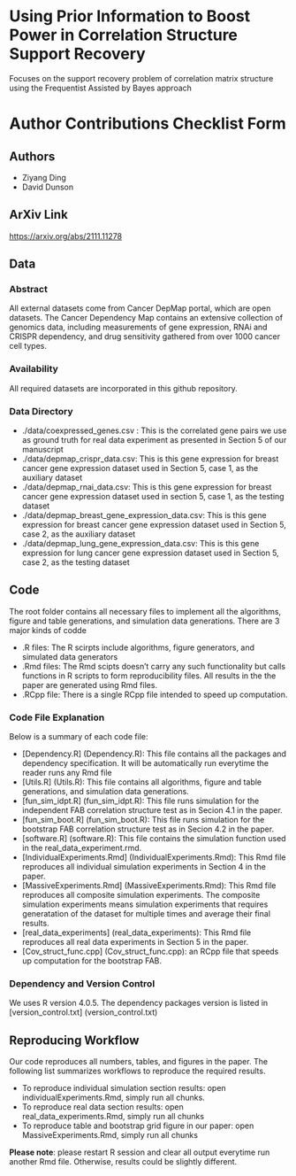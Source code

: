 # Using Prior Information to Boost Power in Correlation Structure Support Recovery
Focuses on the support recovery problem of correlation matrix structure using the Frequentist Assisted by Bayes approach

# Author Contributions Checklist Form

## Authors
* Ziyang Ding
* David Dunson

## ArXiv Link
https://arxiv.org/abs/2111.11278

## Data

### Abstract
All external datasets come from Cancer DepMap portal, which are open datasets. The Cancer Dependency Map contains an extensive collection of genomics data, including measurements of gene expression, RNAi and CRISPR dependency, and drug sensitivity gathered from over 1000 cancer cell types.

### Availability
All required datasets are incorporated in this github repository. 

### Data Directory
* ./data/coexpressed_genes.csv : This is the correlated gene pairs we use as ground truth for real data experiment as presented in Section 5 of our manuscript
* ./data/depmap_crispr_data.csv: This is this gene expression for breast cancer gene expression dataset used in Section 5, case 1, as the auxiliary dataset
* ./data/depmap_rnai_data.csv: This is this gene expression for breast cancer gene expression dataset used in section 5, case 1, as the testing dataset
* ./data/depmap_breast_gene_expression_data.csv: This is this gene expression for breast cancer gene expression dataset used in Section 5, case 2, as the auxiliary dataset
* ./data/depmap_lung_gene_expression_data.csv: This is this gene expression for lung cancer gene expression dataset used in Section 5, case 2, as the testing dataset

## Code
The root folder contains all necessary files to implement all the algorithms, figure and table generations, and simulation data generations. There are 3 major kinds of codde
* .R files: The R scirpts include algorithms, figure generators, and simulated data generators
* .Rmd files: The Rmd scipts doesn’t carry any such functionality but calls functions in R scripts to form reproducibility files. All results in the the paper are generated using Rmd files.
* .RCpp file: There is a single RCpp file intended to speed up computation.

### Code File Explanation
Below is a summary of each code file:
* [Dependency.R] (Dependency.R): This file contains all the packages and dependency specification. It will be automatically run everytime the reader runs any Rmd file
* [Utils.R] (Utils.R): This file contains all algorithms, figure and table generations, and simulation data generations.
* [fun_sim_idpt.R] (fun_sim_idpt.R): This file runs simulation for the independent FAB correlation structure test as in Secion 4.1 in the paper.
* [fun_sim_boot.R] (fun_sim_boot.R): This file runs simulation for the bootstrap FAB correlation structure test as in Secion 4.2 in the paper.
* [software.R] (software.R): This file contains the simulation function used in the real_data_experiment.rmd. 
* [IndividualExperiments.Rmd] (IndividualExperiments.Rmd): This Rmd file reproduces all individual simulation experiments in Section 4 in the paper.
* [MassiveExperiments.Rmd] (MassiveExperiments.Rmd): This Rmd file reproduces all composite simulation experiments. The composite simulation experiments means simulation experiments that requires generatation of the dataset for multiple times and average their final results.
* [real_data_experiments] (real_data_experiments): This Rmd file reproduces all real data experiments in Section 5 in the paper.
* [Cov_struct_func.cpp] (Cov_struct_func.cpp): an RCpp file that speeds up computation for the bootstrap FAB.

### Dependency and Version Control
We uses R version 4.0.5. The dependency packages version is listed in [version_control.txt] (version_control.txt)

## Reproducing Workflow
Our code reproduces all numbers, tables, and figures in the paper. The following list summarizes workflows to reproduce the required results.
* To reproduce individual simulation section results: open individualExperiments.Rmd, simply run all chunks.
* To reproduce real data section results: open real_data_experiments.Rmd, simply run all chunks
* To reproduce table and bootstrap grid figure in our paper: open MassiveExperiments.Rmd, simply run all chunks

**Please note**: please restart R session and clear all output everytime run another Rmd file. Otherwise, results could be slightly different.
